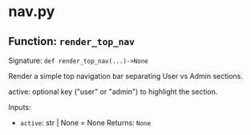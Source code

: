 # nav.py

## Function: `render_top_nav`

Signature: `def render_top_nav(...)->None`

Render a simple top navigation bar separating User vs Admin sections.

active: optional key ("user" or "admin") to highlight the section.

Inputs:
- `active`: str | None = None
Returns: `None`
